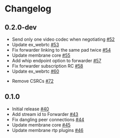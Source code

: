 # Changelog

## 0.2.0-dev

- Send only one video codec when negotiating [#52](https://github.com/fishjam-cloud/membrane_rtc_engine/pull/52)
- Update ex_webrtc [#53](https://github.com/fishjam-cloud/membrane_rtc_engine/pull/53)
- Fix forwarder linking to the same pad twice [#54](https://github.com/fishjam-cloud/membrane_rtc_engine/pull/54)
- Update membrane core [#55](https://github.com/fishjam-cloud/membrane_rtc_engine/pull/55)
- Add whip endpoint option to forwarder [#57](https://github.com/fishjam-cloud/membrane_rtc_engine/pull/57)
- Fix forwarder subscription RC [#58](https://github.com/fishjam-cloud/membrane_rtc_engine/pull/58)
- Update ex_webrtc [#60](https://github.com/fishjam-cloud/membrane_rtc_engine/pull/60)

* Remove CSRCs [#72](https://github.com/fishjam-cloud/membrane_rtc_engine/pull/72)

## 0.1.0

- Initial release [#40](https://github.com/fishjam-cloud/membrane_rtc_engine/pull/40)
- Add stream id to Forwarder [#43](https://github.com/fishjam-cloud/membrane_rtc_engine/pull/43)
- Fix dangling peer connections [#44](https://github.com/fishjam-cloud/membrane_rtc_engine/pull/44)
- Update membrane core [#45](https://github.com/fishjam-cloud/membrane_rtc_engine/pull/45)
- Update membrane rtp plugins [#46](https://github.com/fishjam-cloud/membrane_rtc_engine/pull/46)
